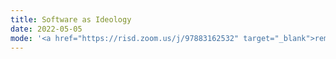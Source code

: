 ```yaml
---
title: Software as Ideology
date: 2022-05-05
mode: '<a href="https://risd.zoom.us/j/97883162532" target="_blank">remote</a>'
---
```


<!-- project: "project3.md"
exercise: "n/a"
tutorials: "Review previous JavaScript / jQuery tutorials"
- Presentation: Natalya
- Project 3 Small Group Crits ([Sign up here](https://docs.google.com/spreadsheets/d/1iLWtgjB2GGkPRLjlcwTficTPRG5eHi7RBHwl1bIZipE/edit#gid=1464445185)) -->